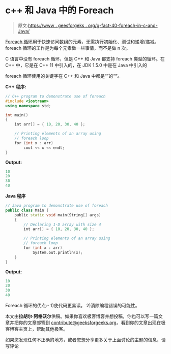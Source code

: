 # c++ 和 Java 中的 Foreach

> 原文:[https://www . geesforgeks . org/g-fact-40-foreach-in-c-and-Java/](https://www.geeksforgeeks.org/g-fact-40-foreach-in-c-and-java/)

[Foreach 循环](https://www.geeksforgeeks.org/for-each-loop-in-java/)用于快速访问数组的元素，无需执行初始化、测试和递增/递减。foreach 循环的工作是为每个元素做一些事情，而不是做 n 次。

C 语言中没有 foreach 循环，但是 C++ 和 Java 都支持 foreach 类型的循环。在 C++ 中，它是在 C++ 11 中引入的，在 JDK 1.5.0 中是在 Java 中引入的

foreach 循环使用的关键字在 C++ 和 Java 中都是“”的“**”。**

**C++ 程序:**

```cpp
// C++ program to demonstrate use of foreach
#include <iostream>
using namespace std;

int main()
{
    int arr[] = { 10, 20, 30, 40 };

    // Printing elements of an array using
    // foreach loop
    for (int x : arr)
        cout << x << endl;
}
```

**Output:**

```cpp
10
20
30
40

```

**Java 程序**

```cpp
// Java program to demonstrate use of foreach
public class Main {
    public static void main(String[] args)
    {
        // Declaring 1-D array with size 4
        int arr[] = { 10, 20, 30, 40 };

        // Printing elements of an array using
        // foreach loop
        for (int x : arr)
            System.out.println(x);
    }
}
```

**Output:**

```cpp
10
20
30
40

```

Foreach 循环的优点:-
1)使代码更易读。
2)消除编程错误的可能性。

本文由**拉胡尔·阿格沃尔**供稿。如果你喜欢极客博客并想投稿，你也可以写一篇文章并把你的文章邮寄到 contribute@geeksforgeeks.org。看到你的文章出现在极客博客主页上，帮助其他极客。

如果您发现任何不正确的地方，或者您想分享更多关于上面讨论的主题的信息，请写评论